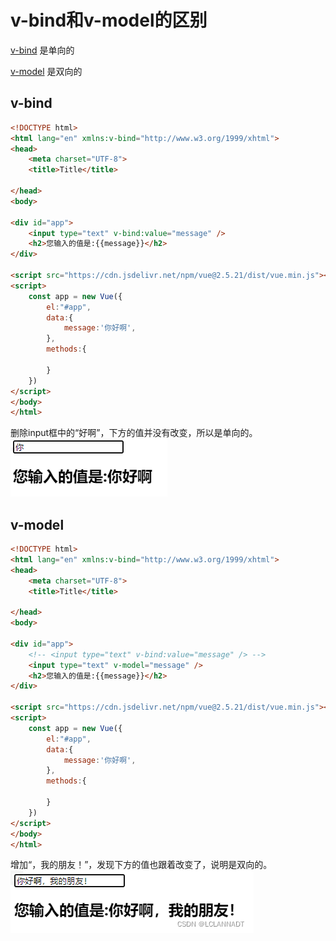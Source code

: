 # v-bind和v-model的区别

[v-bind](v-bind.md) 是单向的

[v-model](v-model.md) 是双向的

## v-bind
```html
<!DOCTYPE html>
<html lang="en" xmlns:v-bind="http://www.w3.org/1999/xhtml">
<head>
    <meta charset="UTF-8">
    <title>Title</title>
 
</head>
<body>
 
<div id="app">
    <input type="text" v-bind:value="message" />
    <h2>您输入的值是:{{message}}</h2>
</div>
 
<script src="https://cdn.jsdelivr.net/npm/vue@2.5.21/dist/vue.min.js"></script>
<script>
    const app = new Vue({
        el:"#app",
        data:{
            message:'你好啊',
        },
        methods:{
 
        }
    })
</script>
</body>
</html>
```

删除input框中的“好啊”，下方的值并没有改变，所以是单向的。
![](2022-09-29-16-30-46.png)

## v-model
```html
<!DOCTYPE html>
<html lang="en" xmlns:v-bind="http://www.w3.org/1999/xhtml">
<head>
    <meta charset="UTF-8">
    <title>Title</title>
 
</head>
<body>
 
<div id="app">
    <!-- <input type="text" v-bind:value="message" /> -->
    <input type="text" v-model="message" />
    <h2>您输入的值是:{{message}}</h2>
</div>
 
<script src="https://cdn.jsdelivr.net/npm/vue@2.5.21/dist/vue.min.js"></script>
<script>
    const app = new Vue({
        el:"#app",
        data:{
            message:'你好啊',
        },
        methods:{
 
        }
    })
</script>
</body>
</html>
```

增加“，我的朋友！”，发现下方的值也跟着改变了，说明是双向的。
![](2022-09-29-16-31-15.png)